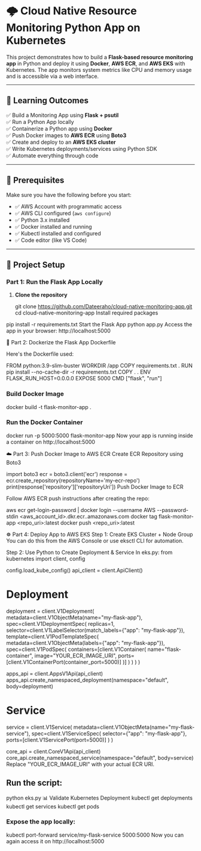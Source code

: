

# 🌩️ Cloud Native Resource Monitoring Python App on Kubernetes

This project demonstrates how to build a **Flask-based resource monitoring app** in Python and deploy it using **Docker**, **AWS ECR**, and **AWS EKS** with Kubernetes. The app monitors system metrics like CPU and memory usage and is accessible via a web interface.

---

## 🎯 Learning Outcomes

✅ Build a Monitoring App using **Flask + psutil**  
✅ Run a Python App locally  
✅ Containerize a Python app using **Docker**  
✅ Push Docker images to **AWS ECR** using **Boto3**  
✅ Create and deploy to an **AWS EKS cluster**  
✅ Write Kubernetes deployments/services using Python SDK  
✅ Automate everything through code  

---

## 🧰 Prerequisites

Make sure you have the following before you start:

- ✅ AWS Account with programmatic access
- ✅ AWS CLI configured (`aws configure`)
- ✅ Python 3.x installed
- ✅ Docker installed and running
- ✅ Kubectl installed and configured
- ✅ Code editor (like VS Code)

---

## 🚀 Project Setup

### Part 1: Run the Flask App Locally

1. **Clone the repository**
   
   git clone https://github.com/Dateeraho/cloud-native-monitoring-app.git
   cd cloud-native-monitoring-app
Install required packages

pip install -r requirements.txt
Start the Flask App
python app.py
Access the app in your browser: http://localhost:5000

🐳 Part 2: Dockerize the Flask App
Dockerfile

Here's the Dockerfile used:

FROM python:3.9-slim-buster
WORKDIR /app
COPY requirements.txt .
RUN pip install --no-cache-dir -r requirements.txt
COPY . .
ENV FLASK_RUN_HOST=0.0.0.0
EXPOSE 5000
CMD ["flask", "run"]

### Build Docker Image
docker build -t flask-monitor-app .
### Run the Docker Container
docker run -p 5000:5000 flask-monitor-app
Now your app is running inside a container on http://localhost:5000

☁️ Part 3: Push Docker Image to AWS ECR
Create ECR Repository using Boto3

import boto3
ecr = boto3.client('ecr')
response = ecr.create_repository(repositoryName='my-ecr-repo')
print(response['repository']['repositoryUri'])
Push Docker Image to ECR

Follow AWS ECR push instructions after creating the repo:

aws ecr get-login-password | docker login --username AWS --password-stdin <aws_account_id>.dkr.ecr.<region>.amazonaws.com
docker tag flask-monitor-app <repo_uri>:latest
docker push <repo_uri>:latest

☸️ Part 4: Deploy App to AWS EKS
Step 1: Create EKS Cluster + Node Group
You can do this from the AWS Console or use eksctl CLI for automation.

Step 2: Use Python to Create Deployment & Service
In eks.py:
from kubernetes import client, config

config.load_kube_config()
api_client = client.ApiClient()

# Deployment
deployment = client.V1Deployment(
    metadata=client.V1ObjectMeta(name="my-flask-app"),
    spec=client.V1DeploymentSpec(
        replicas=1,
        selector=client.V1LabelSelector(match_labels={"app": "my-flask-app"}),
        template=client.V1PodTemplateSpec(
            metadata=client.V1ObjectMeta(labels={"app": "my-flask-app"}),
            spec=client.V1PodSpec(
                containers=[client.V1Container(
                    name="flask-container",
                    image="YOUR_ECR_IMAGE_URI",
                    ports=[client.V1ContainerPort(container_port=5000)]
                )]
            )
        )
    )
)

apps_api = client.AppsV1Api(api_client)
apps_api.create_namespaced_deployment(namespace="default", body=deployment)

# Service
service = client.V1Service(
    metadata=client.V1ObjectMeta(name="my-flask-service"),
    spec=client.V1ServiceSpec(
        selector={"app": "my-flask-app"},
        ports=[client.V1ServicePort(port=5000)]
    )
)

core_api = client.CoreV1Api(api_client)
core_api.create_namespaced_service(namespace="default", body=service)
Replace "YOUR_ECR_IMAGE_URI" with your actual ECR URI.

## Run the script:

python eks.py
📊 Validate Kubernetes Deployment
kubectl get deployments
kubectl get services
kubectl get pods

### Expose the app locally:

kubectl port-forward service/my-flask-service 5000:5000
Now you can again access it on http://localhost:5000